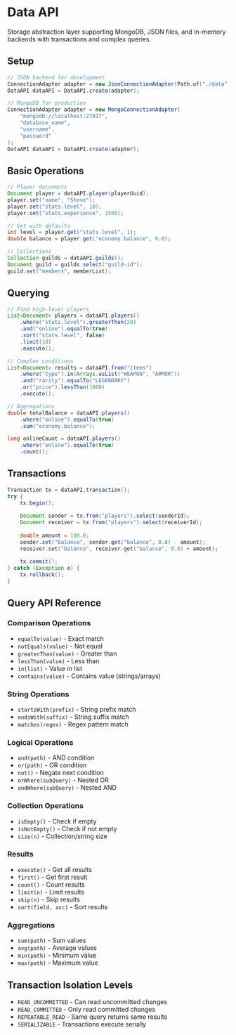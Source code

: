 # Data API

Storage abstraction layer supporting MongoDB, JSON files, and in-memory backends with transactions and complex queries.

## Setup

```java
// JSON backend for development
ConnectionAdapter adapter = new JsonConnectionAdapter(Path.of("./data"));
DataAPI dataAPI = DataAPI.create(adapter);

// MongoDB for production
ConnectionAdapter adapter = new MongoConnectionAdapter(
    "mongodb://localhost:27017",
    "database_name",
    "username",
    "password"
);
DataAPI dataAPI = DataAPI.create(adapter);
```

## Basic Operations

```java
// Player documents
Document player = dataAPI.player(playerUuid);
player.set("name", "Steve");
player.set("stats.level", 10);
player.set("stats.experience", 1500);

// Get with defaults
int level = player.get("stats.level", 1);
double balance = player.get("economy.balance", 0.0);

// Collections
Collection guilds = dataAPI.guilds();
Document guild = guilds.select("guild-id");
guild.set("members", memberList);
```

## Querying

```java
// Find high-level players
List<Document> players = dataAPI.players()
    .where("stats.level").greaterThan(20)
    .and("online").equalTo(true)
    .sort("stats.level", false)
    .limit(10)
    .execute();

// Complex conditions
List<Document> results = dataAPI.from("items")
    .where("type").in(Arrays.asList("WEAPON", "ARMOR"))
    .and("rarity").equalTo("LEGENDARY")
    .or("price").lessThan(1000)
    .execute();

// Aggregations
double totalBalance = dataAPI.players()
    .where("online").equalTo(true)
    .sum("economy.balance");

long onlineCount = dataAPI.players()
    .where("online").equalTo(true)
    .count();
```

## Transactions

```java
Transaction tx = dataAPI.transaction();
try {
    tx.begin();
    
    Document sender = tx.from("players").select(senderId);
    Document receiver = tx.from("players").select(receiverId);
    
    double amount = 100.0;
    sender.set("balance", sender.get("balance", 0.0) - amount);
    receiver.set("balance", receiver.get("balance", 0.0) + amount);
    
    tx.commit();
} catch (Exception e) {
    tx.rollback();
}
```

## Query API Reference

### Comparison Operations
- `equalTo(value)` - Exact match
- `notEquals(value)` - Not equal
- `greaterThan(value)` - Greater than
- `lessThan(value)` - Less than
- `in(list)` - Value in list
- `contains(value)` - Contains value (strings/arrays)

### String Operations
- `startsWith(prefix)` - String prefix match
- `endsWith(suffix)` - String suffix match
- `matches(regex)` - Regex pattern match

### Logical Operations
- `and(path)` - AND condition
- `or(path)` - OR condition
- `not()` - Negate next condition
- `orWhere(subQuery)` - Nested OR
- `andWhere(subQuery)` - Nested AND

### Collection Operations
- `isEmpty()` - Check if empty
- `isNotEmpty()` - Check if not empty
- `size(n)` - Collection/string size

### Results
- `execute()` - Get all results
- `first()` - Get first result
- `count()` - Count results
- `limit(n)` - Limit results
- `skip(n)` - Skip results
- `sort(field, asc)` - Sort results

### Aggregations
- `sum(path)` - Sum values
- `avg(path)` - Average values
- `min(path)` - Minimum value
- `max(path)` - Maximum value

## Transaction Isolation Levels

- `READ_UNCOMMITTED` - Can read uncommitted changes
- `READ_COMMITTED` - Only read committed changes
- `REPEATABLE_READ` - Same query returns same results
- `SERIALIZABLE` - Transactions execute serially

